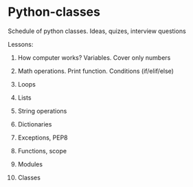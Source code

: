 # Python-classes
Schedule of python classes. Ideas, quizes, interview questions

Lessons:
1. How computer works? Variables. Cover only numbers
2. Math operations. Print function. Conditions (if/elif/else)

3. Loops
4. Lists

5. String operations
6. Dictionaries

7. Exceptions, PEP8
8. Functions, scope

9. Modules
10. Classes